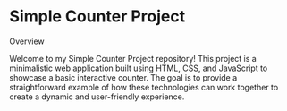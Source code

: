 # Simple Counter Project

Overview

Welcome to my Simple Counter Project repository! This project is a minimalistic web application built using HTML, CSS, and JavaScript to showcase a basic interactive counter. The goal is to provide a straightforward example of how these technologies can work together to create a dynamic and user-friendly experience.

